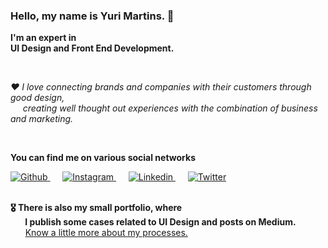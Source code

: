 ### Hello, my name is Yuri Martins. 👋

**I'm an expert in** <br />
**UI Design and Front End Development.**

<br />

*❤️ I love connecting brands and companies with their customers through good design, <br />&nbsp;&nbsp;&nbsp;&nbsp;&nbsp;creating well thought out experiences with the combination of business and marketing.*

<br />

**You can find me on various social networks**
<div>
  <a href="https://github.com/yumartins">
    <img src="http://yumartins.com.br/github/icon-github.svg" alt="Github" />
  </a>
  &nbsp;&nbsp;&nbsp;&nbsp;
  <a href="https://www.instagram.com/yumartinsux/">
    <img src="http://yumartins.com.br/github/icon-instagram.svg" alt="Instagram" />
  </a>
  &nbsp;&nbsp;&nbsp;&nbsp;
  <a href="https://www.linkedin.com/in/yumartins/">
    <img src="http://yumartins.com.br/github/icon-linkedin.svg" alt="Linkedin" />
  </a>
  &nbsp;&nbsp;&nbsp;&nbsp;
  <a href="https://twitter.com/_yumartins">
    <img src="http://yumartins.com.br/github/icon-twitter.svg" alt="Twitter" />
  </a>
</div>

<br />

**🎖 There is also my small portfolio, where** <br />
**&nbsp;&nbsp;&nbsp;&nbsp;&nbsp;&nbsp;&nbsp;I publish some cases related to UI Design and posts on Medium.** <br />
&nbsp;&nbsp;&nbsp;&nbsp;&nbsp;&nbsp;[Know a little more about my processes.](https://yumartins.com.br)

